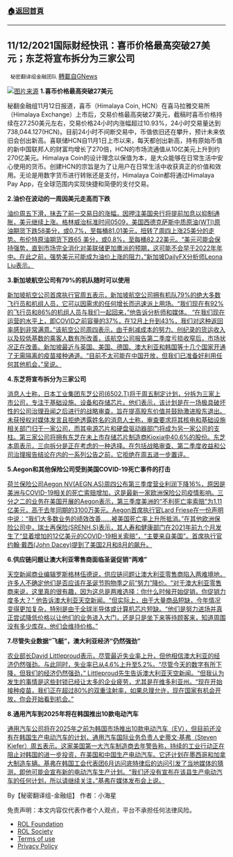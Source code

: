 ###  [:house:返回首頁](https://github.com/ourhimalayas/txt)
---


## 11/12/2021国际财经快讯：喜币价格最高突破27美元；东芝将宣布拆分为三家公司
` 秘密翻译组金融团队` [轉載自GNews](https://gnews.org/zh-hans/1658647/)

![](https://assets.gnews.org/wp-content/uploads/2021/11/图片1-52.png)[图片来源](https://www.reuters.com/)
**1.喜币价格最高突破27美元**

秘翻金融组11月12日报道，喜币（Himalaya Coin, HCN）在喜马拉雅交易所（Himalaya Exchange）上市后，交易价格最高突破27美元，截稿时喜币价格持续在27.250美元左右，交易价格24小时内涨幅超过10.93%，24小时交易量达到738,044.127(HCN)。目前24小时不间断交易中，币值依旧还在攀升，预计未来依旧会创出新高。喜联储HCN自11月1日上市以来，每天都创出新高，持有原始币值的新中国联邦人的财富均增长了270倍，HCN的市场流通值从10亿美元上升到约270亿美元。Himalaya Coin的设计理念以保值为本，是大众能够在日常生活中安心使用的货币。创建HCN的宗旨是为了让用户在日常生活中收获真正的价值和效用。无论是用数字货币进行转账还是支付，Himalaya Coin都将通过Himalaya Pay App，在全球范围内实现快捷和简便的支付交易。

**2.油价在波动的一周因美元走高而下跌**

[油价周五下滑，抹去了前一交易日的涨幅，因押注美国央行将提前加息以抑制通胀，美元继续上涨。格林威治标准时间0509，美国西德克萨斯中质原油(WTI)原油期货下跌58美分，或0.7%，至每桶81.01美元，扭转了周四上涨25美分的走势。布伦特原油期货下跌65 美分，或0.8%，至每桶82.22美元。“美元可能会保持强势，直到市场完全消化对美联储更加鹰派的预期，这可能不会早于2022年年中。在此之前，强势美元可能成为油价上涨的阻力，”新加坡DailyFX分析师Leona Liu表示。](https://www.oann.com/oil-falls-on-higher-dollar-in-volatile-week/)

**3.新加坡航空公司有79%的机队随时可以使用**

[新加坡航空公司首席执行官周五表示，新加坡航空公司拥有机队79%的绝大多数飞行员和机组人员，它可以因需求的任何增长而迅速派上用场。“我们现在有92%的飞行员和86%的机组人员与我们一起回来，”他告诉分析师和媒体。 “在我们现在运营的水平上，即COVID之前容量的37%，在12月上升到43%，我们对这种返回率感到非常满意。”该航空公司周四表示，由于削减成本的努力、创纪录的货运收入以及较低基数的乘客人数有所改善，该航空公司报告第二季度亏损收窄后，市场状况正在改善。新加坡最近与英国、美国、德国、澳大利亚和韩国等十几个国家开通了无需隔离的疫苗接种通道。“目前不太可能在中国开放，但我们已准备好利用任何其他机会，”吴说。](https://www.oann.com/singapore-airlines-has-79-of-fleet-ready-to-use-on-any-demand-increase/)

**4.东芝将宣布拆分为三家公司**

[消息人士称，日本工业集团东芝公司(6502.T)将于周五制定计划，分拆为三家上市公司，专注于基础设施、设备和存储芯片。他们表示，该计划是在一场极具破坏性的公司治理丑闻之后进行的战略审查，旨在提高股东价值并鼓励激进股东退出。未获授权对媒体发言且拒绝透露姓名的消息人士称，审查要求将其核电和基础设施相关部门归于一家公司，而其电源芯片和硬盘驱动器部门将成为另一家公司的支柱。第三家公司将拥有东芝在未上市存储芯片制造商Kioxia中40.6%的股份。东芝本周表示，三向拆分是正在考虑的一种选择。在包括战略审查、第二季度收益和公司治理报告结论在内的一系列公告之前，它拒绝在周五进一步置评。](https://www.reuters.com/technology/toshiba-set-announce-split-into-three-firms-shareholder-reaction-focus-2021-11-12/)

**5.Aegon和其他保险公司受到美国COVID-19死亡事件的打击**

[荷兰保险公司Aegon NV(AEGN.AS)周四公布第三季度营业利润下降16%，原因是美洲与COVID-19相关的死亡索赔增加，这是最新一家欧洲保险公司疫情影响。三分之二的业务在美国开展的Aegon表示，第三季度美洲的“不利死亡率索赔”为1.11亿美元，高于去年同期的3100万美元。Aegon首席执行官Lard Friese在一份声明中说：“我们大多数业务的绩效改善……被美国死亡率上升所抵消。”在其他欧洲保险公司中，瑞士再保险(SRENH.S)表示，其人寿和健康部门在2021年前九个月发生了“显着增加的12亿美元的COVID-19相关索赔”，“主要来自美国”。首席执行官约翰·戴西(John Dacey)提到了美国2月和8月的飙升。](https://www.reuters.com/business/finance/aegon-q3-operating-result-down-16-us-covid-linked-claims-2021-11-11/)

**6.供应链问题让澳大利亚零售商面临圣诞促销“两难”**

[天空新闻商业编辑罗斯格林伍德说，供应链问题让澳大利亚零售商陷入两难境地，许多人不确定他们是否应该在圣诞节购物季之前“努力”降价。“对于澳大利亚零售商来说，这里真的很有趣，因为这总是两难选择：你什么时候开始促销，你促销力度多大？” 他告诉澳大利亚天空新闻。“但实际上，由于大量商品短缺，今年情况变得更加复杂，特别是由于全球半导体或计算机芯片短缺。“他们是努力进场并真正尝试降低价格以让他们的业务进入大门，还是只是坐下来等待顾客来，知道周围没有多少库存，他们会维持价格。”](https://www.skynews.com.au/business/finance/supply-chain-issues-leave-australian-retailers-with-christmas-sale-dilemma/video/fbd4f8ccfa60bab2f119062ddfb88ca5)

**7.尽管失业数据“飞艇”，澳大利亚经济“仍然强劲”**

[农业部长David Littleproud表示，尽管最近失业率上升，但他相信澳大利亚的经济仍然强劲。与此同时，失业率已从4.6%上升至5.2%。“尽管今天的数字有所下降，但我们的经济仍然强劲，” Littleproud先生告诉澳大利亚天空新闻。“但我认为发生的事情是这些封锁已经让太多的企业疲劳，尤其是在维多利亚州。“现在开始接种疫苗，我们正在超过80%的双重注射率，如果总理允许，现在国家有机会开放，你会开始看到机会。”](https://www.skynews.com.au/business/finance/australian-economy-still-strong-despite-blimp-in-unemployment-figures/video/a211a45edd2ea0131b3f6a14636c3ca0)

**8.通用汽车到2025年将在韩国推出10款电动汽车**

[通用汽车公司将在2025年之前为韩国市场推出10款电动汽车（EV），但目前还没有在韩国生产电动汽车的计划，通用汽车国际业务负责人史蒂文·基弗（Steven Kiefer）周五表示。这家美国第一大汽车制造商去年警告称，持续的工业行动正在阻止对韩国的进一步投资，在美国和中国生产电动汽车。它还计划在墨西哥和加拿大制造车辆。基弗在韩国工会代表团6月访问底特律后的访问引发了当地媒体的猜测，即他可能会宣布新的电动汽车生产计划。“我们还没有宣布在该县生产电动汽车的任何计划，所以请继续关注，”基弗在媒体发布会上说。](https://www.oann.com/gm-to-launch-10-evs-in-south-korea-by-2025-no-plans-for-local-manufacture/)

By【秘密翻译组-金融组】
作者：小海星

 

免责声明：本文内容仅代表作者个人观点，平台不承担任何法律风险。

- [ROL Foundation](https://rolfoundation.org/)
- [ROL Society](https://rolsociety.org/)
- [Terms of use](https://gnews.org/terms-of-use-3/)
- [Privacy Policy](https://gnews.org/privacy-policy/)
